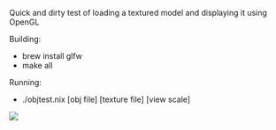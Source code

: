Quick and dirty test of loading a textured model and displaying it using OpenGL

Building:
* brew install glfw
* make all

Running:
* ./objtest.nix [obj file] [texture file] [view scale]

<img src="http://i.cubeupload.com/Cx9l5l.png">
